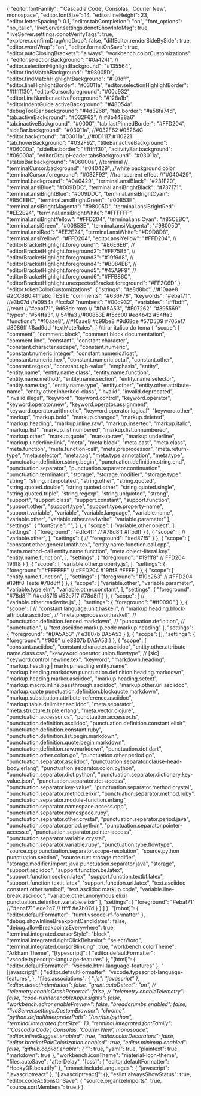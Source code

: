{
  "editor.fontFamily": "'Cascadia Code', Consolas, 'Courier New', monospace",
  "editor.fontSize": 14,
  "editor.lineHeight": 23,
  "editor.letterSpacing": 0.1,
  "editor.tabCompletion": "on",
  "font_options": "no_italic",
  "liveServer.settings.donotShowInfoMsg": true,
  "liveServer.settings.donotVerifyTags": true,
  "explorer.confirmDragAndDrop": false,
  "diffEditor.renderSideBySide": true,
  "editor.wordWrap": "on",
  "editor.formatOnSave": true,
  "editor.autoClosingBrackets": "always",
  "workbench.colorCustomizations": {
    "editor.selectionBackground": "#0a424f",
    // "editor.selectionHighlightBackground": "#135564",
    "editor.findMatchBackground": "#98005D",
    "editor.findMatchHighlightBackground": "#191dff",
    "editor.lineHighlightBorder": "#03011a",
    "editor.selectionHighlightBorder": "#ffffff30",
    "editorCursor.foreground": "#00c932",
    "editorLineNumber.activeForeground": "#128a1b",
    "editorIndentGuide.activeBackground": "#48054a",
    "debugToolBar.background": "#4d3268",
    "tab.border": "#a58fa74d",
    "tab.activeBackground": "#032F62", // #8b4488a6"
    "tab.inactiveBackground": "#0000",
    "tab.lastPinnedBorder": "#FFD204",
    "sideBar.background": "#03011a", //#032F62      #05264C
    "editor.background": "#03011a", //#0D1117     #110221    
    "tab.hoverBackground": "#032F92",
    "titleBar.activeBackground": "#06000a",
    "sideBar.border": "#ffffff30",
    "activityBar.background": "#06000a",
    "editorGroupHeader.tabsBackground": "#03011a",
    "statusBar.background": "#06000a",
    //terminal
    // "terminalCursor.background": "#040429", //white background color
    "terminalCursor.foreground": "#032F92", //transparent effect  //"#040429",
    "terminal.background": "#040429",
    "terminal.ansiBlack": "#231F20",
    "terminal.ansiBlue": "#009DDC",
    "terminal.ansiBrightBlack": "#737171",
    "terminal.ansiBrightBlue": "#009DDC",
    "terminal.ansiBrightCyan": "#85CEBC",
    "terminal.ansiBrightGreen": "#00853E",
    "terminal.ansiBrightMagenta": "#98005D",
    "terminal.ansiBrightRed": "#EE2E24",
    "terminal.ansiBrightWhite": "#FFFFFF",
    "terminal.ansiBrightYellow": "#FFD204",
    "terminal.ansiCyan": "#85CEBC",
    "terminal.ansiGreen": "#00853E",
    "terminal.ansiMagenta": "#98005D",
    "terminal.ansiRed": "#EE2E24",
    "terminal.ansiWhite": "#D9D8D8",
    "terminal.ansiYellow": "#FFD204",
    "editor.ansiYellow": "#FFD204",
    // "editorBracketHighlight.foreground1": "#E6E6E6",
    // "editorBracketHighlight.foreground2": "#FF75B5",
    // "editorBracketHighlight.foreground3": "#19f9d8",
    // "editorBracketHighlight.foreground4": "#B084EB",
    // "editorBracketHighlight.foreground5": "#45A9F9",
    // "editorBracketHighlight.foreground6": "#FFB86C",
    "editorBracketHighlight.unexpectedBracket.foreground": "#FF2C6D"
  },
  "editor.tokenColorCustomizations": {
    "strings": "#e8d8bc", //#10aae8 #2CCBB0  #f1fa8c    TESTE
    "comments": "#636F78",
    "keywords": "#ebaf71", //e3b07d   //e0954a  #fccfa2
    "numbers": "#00c932",
    "variables": "#ffbdff", //react //"#ebaf71", 9d68de roxo          // "#DA5A53", "#F07262" "#395569"
    "types": "#54ffa3", // 54ffa3 //#00853E #f5cc00 #ed4b42 #54ffa3
    "functions": "#10aae8", //#10aae8 #c99be8 #9d68de #57D5D9  #705ef7  #8086ff  #8ad9dd
    "textMateRules": [ //tirar italico do tema
      {
        "scope": [
          "comment",
          "comment.block",
          "comment.block.documentation",
          "comment.line",
          "constant",
          "constant.character",
          "constant.character.escape",
          "constant.numeric",
          "constant.numeric.integer",
          "constant.numeric.float",
          "constant.numeric.hex",
          "constant.numeric.octal",
          "constant.other",
          "constant.regexp",
          "constant.rgb-value",
          "emphasis",
          "entity",
          "entity.name",
          "entity.name.class",
          "entity.name.function",
          "entity.name.method",
          "entity.name.section",
          "entity.name.selector",
          "entity.name.tag",
          "entity.name.type",
          "entity.other",
          "entity.other.attribute-name",
          "entity.other.inherited-class",
          "invalid",
          "invalid.deprecated",
          "invalid.illegal",
          "keyword",
          "keyword.control",
          "keyword.operator",
          "keyword.operator.new",
          "keyword.operator.assignment",
          "keyword.operator.arithmetic",
          "keyword.operator.logical",
          "keyword.other",
          "markup",
          "markup.bold",
          "markup.changed",
          "markup.deleted",
          "markup.heading",
          "markup.inline.raw",
          "markup.inserted",
          "markup.italic",
          "markup.list",
          "markup.list.numbered",
          "markup.list.unnumbered",
          "markup.other",
          "markup.quote",
          "markup.raw",
          "markup.underline",
          "markup.underline.link",
          "meta",
          "meta.block",
          "meta.cast",
          "meta.class",
          "meta.function",
          "meta.function-call",
          "meta.preprocessor",
          "meta.return-type",
          "meta.selector",
          "meta.tag",
          "meta.type.annotation",
          "meta.type",
          "punctuation.definition.string.begin",
          "punctuation.definition.string.end",
          "punctuation.separator",
          "punctuation.separator.continuation",
          "punctuation.terminator",
          "storage",
          "storage.modifier",
          "storage.type",
          "string",
          "string.interpolated",
          "string.other",
          "string.quoted",
          "string.quoted.double",
          "string.quoted.other",
          "string.quoted.single",
          "string.quoted.triple",
          "string.regexp",
          "string.unquoted",
          "strong",
          "support",
          "support.class",
          "support.constant",
          "support.function",
          "support.other",
          "support.type",
          "support.type.property-name",
          "support.variable",
          "variable",
          "variable.language",
          "variable.name",
          "variable.other",
          "variable.other.readwrite",
          "variable.parameter"
        ],
        "settings": {
          "fontStyle": "",
        }
      },
      {
        "scope": [
          "variable.other.object",
        ],
        "settings": {
          "foreground": "#dfc4ff" // #78d8ff  #ffbdff
        }
      },
      {
        "scope": [
          // "variable.other",
        ],
        "settings": {
          // "foreground": "#ed87f5"
        }
      },
      {
        "scope": [
          "constant.other.general.math.tex",
          "entity.name.function.call.cpp",
          "meta.method-call entity.name.function",
          "meta.object-literal.key",
          "entity.name.function",
        ],
        "settings": {
          "foreground": "#19fff8" // FFD204  19fff8
        }
      },
      {
        "scope": [
          "variable.other.property.js",
        ],
        "settings": {
          "foreground": "#FFFFFF" // #FFD204 #19fff8  #FFFF
        }
      },
      {
        "scope": [
          "entity.name.function",
        ],
        "settings": {
          "foreground": "#10c263" // #FFD204   #19fff8    Teste #78d8ff
        }
      },
      {
        "scope": [
          "variable.other",
          "variable.parameter",
          "variable.type.elm",
          "variable.other.constant",
        ],
        "settings": {
          "foreground": "#78d8ff" //#ed87f5  #52c7f7   #78d8ff
        }
      },
      {
        "scope": [
          // "variable.other.readwrite.js",
        ],
        "settings": {
          "foreground": "#ff0090"
        }
      },
      {
        "scope": [
          // "constant.language.unit.haskell",
          // "markup.heading.block-attribute.asciidoc",
          // "meta.preprocessor.haskell",
          // "punctuation.definition.fenced.markdown",
          // "punctuation.definition",
          // "punctuation",
          // "text.asciidoc markup.code markup.heading"
        ],
        "settings": {
          "foreground": "#DA5A53" // e3807b      DA5A53
        }
      },
      {
        "scope": [],
        "settings": {
          "foreground": "#909" // e3807b      DA5A53
        }
      },
      {
        "scope": [
          "constant.asciidoc",
          "constant.character.asciidoc",
          "entity.other.attribute-name.class.css",
          "kewyword.operator.union.flowtype", // [sic]
          "keyword.control.newline.tex",
          "keyword",
          "markdown.heading",
          "markup.heading | markup.heading entity.name",
          "markup.heading.markdown punctuation.definition.heading.markdown",
          "markup.heading.marker.asciidoc",
          "markup.heading.setext",
          "markup.macro.inline.passthrough.asciidoc",
          "markup.other.url.asciidoc",
          "markup.quote punctuation.definition.blockquote.markdown",
          "markup.substitution.attribute-reference.asciidoc",
          "markup.table.delimiter.asciidoc",
          "meta.separator",
          "meta.structure.tuple.erlang",
          "meta.vector.clojure",
          "punctuation.accessor.cs",
          "punctuation.accessor.ts",
          "punctuation.definition.asciidoc",
          "punctuation.definition.constant.elixir",
          "punctuation.definition.constant.ruby",
          "punctuation.definition.list.begin.markdown",
          "punctuation.definition.quote.begin.markdown",
          "punctuation.definition.raw.markdown",
          "punctuation.dot.dart",
          "punctuation.other.colon.go",
          "punctuation.other.period.go",
          "punctuation.separator.asciidoc",
          "punctuation.separator.clause-head-body.erlang",
          "punctuation.separator.colon.python",
          "punctuation.separator.dict.python",
          "punctuation.separator.dictionary.key-value.json",
          "punctuation.separator.dot-access",
          "punctuation.separator.key-value",
          "punctuation.separator.method.crystal",
          "punctuation.separator.method.elixir",
          "punctuation.separator.method.ruby",
          "punctuation.separator.module-function.erlang",
          "punctuation.separator.namespace.access.cpp",
          "punctuation.separator.namespace.ruby",
          "punctuation.separator.other.crystal",
          "punctuation.separator.period.java",
          "punctuation.separator.period.python",
          "punctuation.separator.pointer-access.c",
          "punctuation.separator.pointer-access",
          "punctuation.separator.variable.crystal",
          "punctuation.separator.variable.ruby",
          "punctuation.type.flowtype",
          "source.cpp punctuation.separator.scope-resolution",
          "source.python punctuation.section",
          "source.rust storage.modifier",
          "storage.modifier.import.java punctuation.separator.java",
          "storage",
          "support.asciidoc",
          "support.function.be.latex",
          "support.function.section.latex",
          "support.function.textbf.latex",
          "support.function.textit.latex",
          "support.function.url.latex",
          "text.asciidoc constant.other.symbol",
          "text.asciidoc markup.code",
          "variable.line-break.asciidoc",
          "variable.other.anonymous.elixir punctuation.definition.variable.elixir"
        ],
        "settings": {
          "foreground": "#ebaf71" //"#ebaf71"   ede2c7 // fffff  #e3b07d
        }
      }
    ]
  },
  "[robot]": {
    "editor.defaultFormatter": "tumit.vscode-rf-formatter"
  },
  "debug.showInlineBreakpointCandidates": false,
  "debug.allowBreakpointsEverywhere": true,
  "terminal.integrated.cursorStyle": "block",
  "terminal.integrated.rightClickBehavior": "selectWord",
  "terminal.integrated.cursorBlinking": true,
  "workbench.colorTheme": "Arkham Theme",
  "[typescript]": {
    "editor.defaultFormatter": "vscode.typescript-language-features"
  },
  "[html]": {
    "editor.defaultFormatter": "vscode.html-language-features"
  },
  "[javascript]": {
    "editor.defaultFormatter": "vscode.typescript-language-features",
  },
  "files.associations": {
    "*.js": "javascript"
  },
  "editor.detectIndentation": false,
  "grunt.autoDetect": "on",
  // "telemetry.enableCrashReporter": false,
  // "telemetry.enableTelemetry": false,
  "code-runner.enableAppInsights": false,
  "workbench.editor.enablePreview": false,
  "breadcrumbs.enabled": false,
  "liveServer.settings.CustomBrowser": "chrome",
  "python.defaultInterpreterPath": "/usr/bin/python",
  "terminal.integrated.fontSize": 13,
  "terminal.integrated.fontFamily": "'Cascadia Code', Consolas, 'Courier New', monospace",
  "editor.inlineSuggest.enabled": true,
  "editor.colorDecorators": false,
  "editor.bracketPairColorization.enabled": true,
  "editor.minimap.enabled": false,
  "github.copilot.enable": {
    "*": true,
    "yaml": true,
    "plaintext": true,
    "markdown": true
  },
  "workbench.iconTheme": "material-icon-theme",
  "files.autoSave": "afterDelay",
  "[css]": {
    "editor.defaultFormatter": "HookyQR.beautify"
  },
  "emmet.includeLanguages": {
    "javascript": "javascriptreact"
  },
"[javascriptreact]": {},
"eslint.alwaysShowStatus": true,
"editor.codeActionsOnSave": {
    "source.organizeImports": true,
    "source.sortMembers": true
}
}